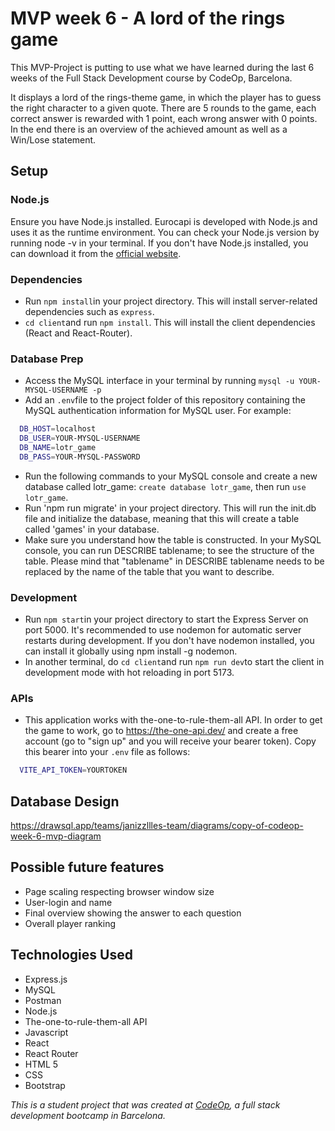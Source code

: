 # MVP week 6 - A lord of the rings game

This MVP-Project is putting to use what we have learned during the last 6 weeks of the Full Stack Development course by CodeOp, Barcelona.

It displays a lord of the rings-theme game, in which the player has to guess the right character to a given quote. There are 5 rounds to the game, each correct answer is rewarded with 1 point, each wrong answer with 0 points. In the end there is an overview of the achieved amount as well as a Win/Lose statement.

## Setup

### Node.js

Ensure you have Node.js installed. Eurocapi is developed with Node.js and uses it as the runtime environment. You can check your Node.js version by running node -v in your terminal. If you don't have Node.js installed, you can download it from the <a href="https://nodejs.org/en/download">official website</a>.

### Dependencies

- Run `npm install`in your project directory. This will install server-related dependencies such as `express`.
- `cd client`and run `npm install`. This will install the client dependencies (React and React-Router).

### Database Prep

- Access the MySQL interface in your terminal by running `mysql -u YOUR-MYSQL-USERNAME -p`
- Add an `.env`file to the project folder of this repository containing the MySQL authentication information for MySQL user. For example:

```bash
  DB_HOST=localhost
  DB_USER=YOUR-MYSQL-USERNAME
  DB_NAME=lotr_game
  DB_PASS=YOUR-MYSQL-PASSWORD
```

- Run the following commands to your MySQL console and create a new database called lotr_game: `create database lotr_game`, then run `use lotr_game`.
- Run 'npm run migrate' in your project directory. This will run the init.db file and initialize the database, meaning that this will create a table called 'games' in your database.
- Make sure you understand how the table is constructed. In your MySQL console, you can run DESCRIBE tablename; to see the structure of the table. Please mind that "tablename" in DESCRIBE tablename needs to be replaced by the name of the table that you want to describe.

### Development

- Run `npm start`in your project directory to start the Express Server on port 5000. It's recommended to use nodemon for automatic server restarts during development. If you don't have nodemon installed, you can install it globally using npm install -g nodemon.
- In another terminal, do `cd client`and run `npm run dev`to start the client in development mode with hot reloading in port 5173.

### APIs

- This application works with the-one-to-rule-them-all API. In order to get the game to work, go to https://the-one-api.dev/ and create a free account (go to "sign up" and you will receive your bearer token). Copy this bearer into your `.env` file as follows:

```bash
  VITE_API_TOKEN=YOURTOKEN
```

## Database Design

https://drawsql.app/teams/janizzllles-team/diagrams/copy-of-codeop-week-6-mvp-diagram

## Possible future features

- Page scaling respecting browser window size
- User-login and name
- Final overview showing the answer to each question
- Overall player ranking

## Technologies Used

- Express.js
- MySQL
- Postman
- Node.js
- The-one-to-rule-them-all API
- Javascript
- React
- React Router
- HTML 5
- CSS
- Bootstrap

_This is a student project that was created at [CodeOp](http://codeop.tech), a full stack development bootcamp in Barcelona._
